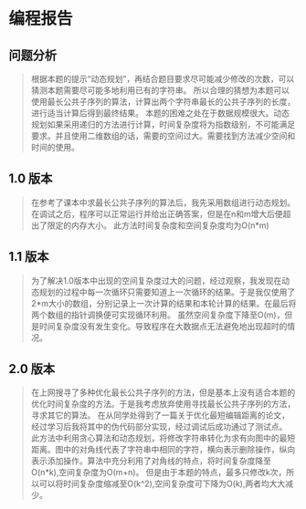 # 编程报告

## 问题分析

>根据本题的提示“动态规划”，再结合题目要求尽可能减少修改的次数，可以猜测本题需要尽可能多地利用已有的字符串。
所以合理的猜想为本题可以使用最长公共子序列的算法，计算出两个字符串最长的公共子序列的长度，进行适当计算后得到最终结果。
>本题的困难之处在于数据规模很大。动态规划如果采用递归的方法进行计算，时间复杂度将为指数级别，不可能满足要求。并且使用二维数组的话，需要的空间过大。需要找到方法减少空间和时间的使用。

## 1.0 版本

>在参考了课本中求最长公共子序列的算法后，我先采用数组进行动态规划。在调试之后，程序可以正常运行并给出正确答案，但是在n和m增大后便超出了限定的内存大小。
>此方法时间复杂度和空间复杂度均为O(n*m)

## 1.1 版本

>为了解决1.0版本中出现的空间复杂度过大的问题，经过观察，我发现在动态规划的过程中每一次循环只需要知道上一次循环的结果。于是我仅使用了2*m大小的数组，分别记录上一次计算的结果和本轮计算的结果。在最后将两个数组的指针调换便可实现循环利用。
>虽然空间复杂度下降至O(m)，但是时间复杂度没有发生变化。导致程序在大数据点无法避免地出现超时的情况。

## 2.0 版本

>在上网搜寻了多种优化最长公共子序列的方法，但是基本上没有适合本题的优化时间复杂度的方法。于是我考虑放弃使用寻找最长公共子序列的方法，寻求其它的算法。
>在从同学处得到了一篇关于优化最短编辑距离的论文，经过学习后我将其中的伪代码部分实现，经过调试后成功通过了测试点。
>此方法中利用贪心算法和动态规划，将修改字符串转化为求有向图中的最短距离。图中的对角线代表了字符串中相同的字符，横向表示删除操作，纵向表示添加操作。算法中充分利用了对角线的特点，将时间复杂度降至O(n*k),空间复杂度为O(m+n)。
>但是由于本题的特点，最多只修改k次，所以可以将时间复杂度缩减至O(k^2),空间复杂度可下降为O(k),两者均大大减少。